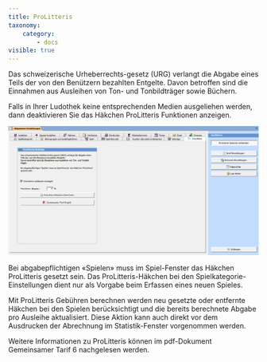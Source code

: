 ```yaml
---
title: ProLitteris
taxonomy:
    category:
        - docs
visible: true
---
```


Das schweizerische Urheberrechts-gesetz (URG) verlangt die Abgabe eines Teils der von den Benützern bezahlten Entgelte. Davon betroffen sind die Einnahmen aus Ausleihen von Ton- und Tonbildträger sowie Büchern.

Falls in Ihrer Ludothek keine entsprechenden Medien ausgeliehen werden, dann deaktivieren Sie das Häkchen ProLitteris Funktionen anzeigen.

![prolitteris](../../../images/prolitteris.png)

Bei abgabepflichtigen «Spielen» muss im Spiel-Fenster das Häkchen ProLitteris gesetzt sein. Das ProLitteris-Häkchen bei den Spielkategorie-Einstellungen dient nur als Vorgabe beim Erfassen eines neuen Spieles.

Mit ProLitteris Gebühren berechnen werden neu gesetzte oder entfernte Häkchen bei den Spielen berücksichtigt und die bereits berechnete Abgabe pro Ausleihe aktualisiert. Diese Aktion kann auch direkt vor dem Ausdrucken der Abrechnung im Statistik-Fenster vorgenommen werden.

Weitere Informationen zu ProLitteris können im pdf-Dokument Gemeinsamer Tarif 6 nachgelesen werden.
